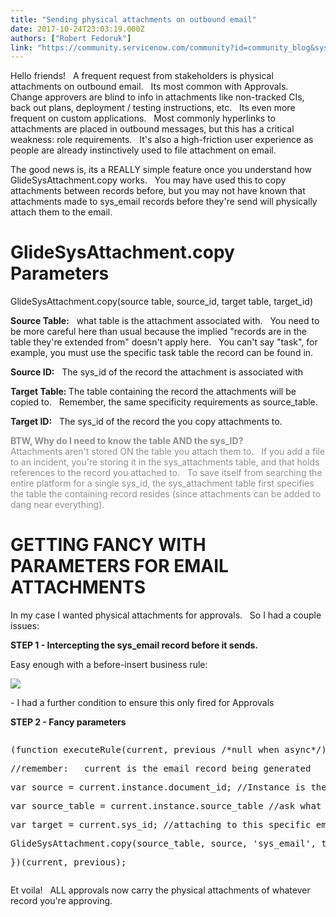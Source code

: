 ```yaml
---
title: "Sending physical attachments on outbound email"
date: 2017-10-24T23:03:19.000Z
authors: ["Robert Fedoruk"]
link: "https://community.servicenow.com/community?id=community_blog&sys_id=e32de6e5dbd0dbc01dcaf3231f96197a"
---
```

<p>Hello friends!   A frequent request from stakeholders is physical attachments on outbound email.   Its most common with Approvals.   Change approvers are blind to info in attachments like non-tracked CIs, back out plans, deployment / testing instructions, etc.   Its even more frequent on custom applications.   Most commonly hyperlinks to attachments are placed in outbound messages, but this has a critical weakness: role requirements.   It's also a high-friction user experience as people are already instinctively used to file attachment on email.</p><p></p><p>The good news is, its a REALLY simple feature once you understand how GlideSysAttachment.copy works.   You may have used this to copy attachments between records before, but you may not have known that attachments made to sys_email records before they're send will physically attach them to the email.</p><p></p><h1><strong>GlideSysAttachment.copy Parameters</strong></h1><p>GlideSysAttachment.copy(source table, source_id, target table, target_id)</p><p></p><p><strong>Source Table:</strong>   what table is the attachment associated with.   You need to be more careful here than usual because the implied "records are in the table they're extended from" doesn't apply here.   You can't say "task", for example, you must use the specific task table the record can be found in.</p><p><strong>Source ID:</strong>   The sys_id of the record the attachment is associated with</p><p><strong>Target Table: </strong> The table containing the record the attachments will be copied to.   Remember, the same specificity requirements as source_table.</p><p><strong>Target ID:</strong>   The sys_id of the record the you copy attachments to.</p><p></p><p><span style="color: #909090;"><strong>BTW, Why do I need to know the table AND the sys_ID?<br/></strong>Attachments aren't stored ON the table you attach them to.   If you add a file to an incident, you're storing it in the sys_attachments table, and that holds references to the record you attached to.   To save itself from searching the entire platform for a single sys_id, the sys_attachment table first specifies the table the containing record resides (since attachments can be added to dang near everything).</span></p><p></p><h1>GETTING FANCY WITH PARAMETERS FOR EMAIL ATTACHMENTS</h1><p>In my case I wanted physical attachments for approvals.   So I had a couple issues:</p><p></p><p><strong>STEP 1 - Intercepting the sys_email record before it sends.</strong></p><p>Easy enough with a before-insert business rule:</p><p><img   class="image-1 jive-image" src="f9f589cadbd013043eb27a9e0f9619c8.iix" style="max-width: 1200px; max-height: 900px;"/></p><p>- I had a further condition to ensure this only fired for Approvals</p><p></p><p><strong>STEP 2 - Fancy parameters</strong></p><p></p><pre __default_attr="javascript" __jive_macro_name="code" class="jive_macro_code _jivemacro_uid_15088687008775475 jive_text_macro" data-renderedposition="1240_8_1192_128" jivemacro_uid="_15088687008775475"><p>(function executeRule(current, previous /*null when async*/) {</p><p>//remember:   current is the email record being generated</p><p>var source = current.instance.document_id; //Instance is the reference to the record triggering email. document ID is the reference to what the approval record approves</p><p>var source_table = current.instance.source_table //ask what table the record triggering the email resides in</p><p>var target = current.sys_id; //attaching to this specific email record</p><p>GlideSysAttachment.copy(source_table, source, 'sys_email', target);</p><p></p><p>})(current, previous);</p></pre><p></p><p>Et voila!   ALL approvals now carry the physical attachments of whatever record you're approving.</p>